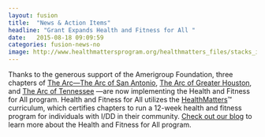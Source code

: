 ```yaml
---
layout: fusion
title:  "News & Action Items"
headline: "Grant Expands Health and Fitness for All "
date:   2015-08-18 09:09:59
categories: fusion-news-no
image: http://www.healthmattersprogram.org/healthmatters_files/stacks_image_445.png
---
```

Thanks to the generous support of the Amerigroup Foundation, three chapters of <a href="http://www.arc-sa.org/">The Arc—The Arc of San Antonio</a>, <a href="http://www.aogh.org/">The Arc of Greater Houston</a>, and <a href="https://www.thearctn.org/">The Arc of Tennessee</a> —are now implementing the Health and Fitness for All program. Health and Fitness for All utilizes the <a href="http://www.healthmattersprogram.org/healthmatters.html">HealthMatters</a>™ curriculum, which certifies chapters to run a 12-week health and fitness program for individuals with I/DD in their community. <a href="http://blog.thearc.org/2016/04/15/arc-awarded-grant-amerigroup-foundation-health-fitness-project/">Check out our blog</a> to learn more about the Health and Fitness for All program. 